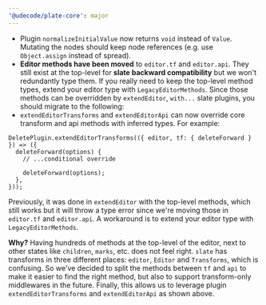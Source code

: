 ```yaml
---
'@udecode/plate-core': major
---
```


- Plugin `normalizeInitialValue` now returns `void` instead of `Value`. Mutating the nodes should keep node references (e.g. use `Object.assign` instead of spread).
- **Editor methods have been moved** to `editor.tf` and `editor.api`. They still exist at the top-level for **slate backward compatibility** but we won't redundantly type them. If you really need to keep the top-level method types, extend your editor type with `LegacyEditorMethods`. Since those methods can be overridden by `extendEditor`, `with...` slate plugins, you should migrate to the following:
- `extendEditorTransforms` and `extendEditorApi` can now override core transform and api methods with inferred types. For example:

```tsx
DeletePlugin.extendEditorTransforms(({ editor, tf: { deleteForward } }) => ({
  deleteForward(options) {
    // ...conditional override

    deleteForward(options);
  },
}));
```

Previously, it was done in `extendEditor` with the top-level methods, which still works but it will throw a type error since we're moving those in `editor.tf` and `editor.api`. A workaround is to extend your editor type with `LegacyEditorMethods`.

**Why?** Having hundreds of methods at the top-level of the editor, next to other states like `children`, `marks`, etc. does not feel right. `slate` has transforms in three different places: `editor`, `Editor` and `Transforms`, which is confusing. So we've decided to split the methods between `tf` and `api` to make it easier to find the right method, but also to support transform-only middlewares in the future. Finally, this allows us to leverage plugin `extendEditorTransforms` and `extendEditorApi` as shown above.
